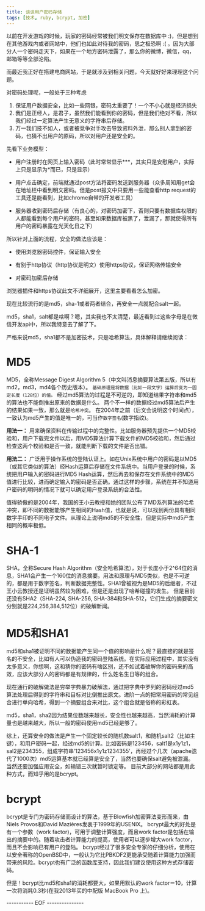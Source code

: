 ```yaml
---
title: 谈谈用户密码存储
tags: [技术, ruby, bcrypt, 加密]
---
```


以前在开发游戏的时候，玩家的密码经常被我们明文保存在数据库中 :)，但是想到在其他游戏内或者网站中，他们也如此对待我的密码，思之极恐啊  :( 。因为大部分人一个密码走天下，如果在一个地方密码泄露了，那么你的微博，微信，qq，邮箱等等全部沦陷。

而最近我正好在搭建电商网站，于是就涉及到相关问题，今天就好好来理理这个问题。

<!--more-->

对密码处理呢，一般处于三种考虑

1. 保证用户数据安全，比如一些网银，密码太重要了！一个不小心就是经济损失
2. 我们是正经人，是君子，虽然我们能看到你的密码，但是我们绝对不看，所以我们经过一定算法产生无意义的字符串后存储。
3. 万一我们技不如人，或者被竞争对手攻击导致资料外泄，那么别人拿到的密码，也猜不出用户的原码，所以对用户还是安全的。

先看下业务模型：

- 用户注册时在网页上输入密码（此时常常显示\*\*\*，其实只是安慰用户，实际上只是显示为\*而已，只是显示）

-  用户点击确定，前端就通过post方法将密码发送到服务器（众多周知用get会在地址栏中看到明文密码。但是post报文中只要用一些能查看http request的工具还是能看到，比如chrome自带的开发者工具）

-  服务器收到密码后存储（有良心的，对密码加密下，否则只要有数据库权限的人都能看到每个用户的密码，甚至如果数据库被黑了，泄漏了，那就使得所有用户的密码暴露在光天化日之下）

所以针对上面的流程，安全的做法应该是：

- 使用浏览器密码控件，保证输入安全

- 有别于http协议（http协议是明文）使用https协议，保证网络传输安全

- 对密码加密后存储

浏览器插件和https协议此文不详细展开，这里主要看看怎么加密。

现在比较流行的是md5，sha-1或者两者结合，再安全一点就配合salt一起。

md5，sha1，salt都是啥啊？嗯，其实我也不太清楚，最近看到过这些字母是在微信开发api中，所以我特意去了解了下。

严格来说md5，sha1都不是加密技术，只是哈希算法，具体解释请继续阅读：

# MD5
MD5，全称Message Digest Algorithm 5（中文叫消息摘要算法第五版，所以有md2，md3，md4各个历史版本）。
`基础原理是将数据（比如一段文字）运算后变为一固定长度（128位）的值。`
经过md5算法的过程是不可逆的，即知道结果字符串和md5的算法也不能倒推出原来的数据是什么。
两个不一样的数据经过md5算法后产生的结果如果一致，那么就是`哈希冲突`。
在2004年之前（后文会说明这个时间点），一致认为md5产生的值是唯一的，可当作`数字签名`(数字指纹)。

**用法一：** 用来确保资料在传输过程中的完整性。比如服务器预先提供一个MD5校验和，用户下载完文件以后，用MD5算法计算下载文件的MD5校验和，然后通过检查这两个校验和是否一致，就能判断下载的文件是否出错。

**用法二：** 广泛用于操作系统的登陆认证上。如在Unix系统中用户的密码是以MD5（或其它类似的算法）经Hash运算后存储在文件系统中。当用户登录的时候，系统把用户输入的密码进行MD5 Hash运算，然后再去和保存在文件系统中的MD5值进行比较，进而确定输入的密码是否正确。通过这样的步骤，系统在并不知道用户密码的明码的情况下就可以确定用户登录系统的合法性。

值得骄傲的是2004年，我国的王小云教授和她的团队公布了MD系列算法的哈希冲突，即不同的数据能够产生相同的Hash值，也就是说，可以找到两份具有相同数字手印的不同电子文件。从理论上说明md5的不安全性，但是实际中md5产生相同的概率极低。

# SHA-1
SHA，全称Secure Hash Algorithm（安全哈希算法），对于长度小于2^64位的消息，SHA1会产生一个160位的消息摘要。用法和原理与MD5类似，也是不可逆的，都是用于数字签名，判断数据完整性。SHA1曾被视为是MD5的后继者，不过王小云教授还是证明虽然较为困难，但是还是出现了哈希碰撞的发生。
但是目前还没有SHA2（SHA-224, SHA-256, SHA-384和SHA-512，它们生成的摘要密文分别就是224,256,384,512位）的破解新闻。

# MD5和SHA1
md5和sha1被证明不同的数据能产生同一个值的影响是什么呢？最直接的就是签名的不安全，比如有人可以伪造我的密码登陆系统。在实际应用过程中，其实没有太多意义，你想啊，这和猜你的密码有啥区别，还不如试着破解你的密码来的高效，应该大部分人的密码都是有规律的，什么姓名生日等的组合。

现在通行的破解做法是穷举字典暴力破解法，通过把字典中罗列的密码经过md5算法处理后得到的字符串和目标对比倒推出原文。进阶一点的把常用密码的常见组合进行单向哈希，得到一个摘要组合来对比，这个组合就是俗称的彩虹表。

md5，sha1，sha2因为结果位数越来越长，安全性也越来越高，当然消耗的计算量也是越来越大，所以一般的密码使用md5已经是够了。

综上，还算安全的做法是产生一个固定较长的随机数salt1，和随机salt2（比如主键），和用户密码一起，经过md5的计算。比如密码是123456，salt1是x1y1z1，sal2是234355，组成字符串’123456x1y1z1234355’，再经过个几次（apache迭代了1000次）md5运算基本就已经算是安全了，当然也要确保salt避免被泄漏。当然还要加强应用安全，如输错三次就暂时锁定等。
目前大部分的网站都是用此种方式，而知乎用的是bcrypt。

# bcrypt

bcrypt是专门为密码存储而设计的算法，基于Blowfish加密算法变形而来，由Niels Provos和David Mazières发表于1999年的USENIX。
bcrypt最大的好处是有一个参数（work factor)，可用于调整计算强度，而且work factor是包括在输出的摘要中的。随着攻击者计算能力的提高，使用者可以逐步增大work factor，而且不会影响已有用户的登陆。
bcrypt经过了很多安全专家的仔细分析，使用在以安全著称的OpenBSD中，一般认为它比PBKDF2更能承受随着计算能力加强而带来的风险。bcrypt也有广泛的函数库支持，因此我们建议使用这种方式存储密码。

但是！bcrypt比md5和sha1的消耗都要大，如果用默认的work factor＝10，计算一次将消耗0.3秒(在我2013年买的中配版 MacBook Pro 上)。

----------- EOF ---------------
